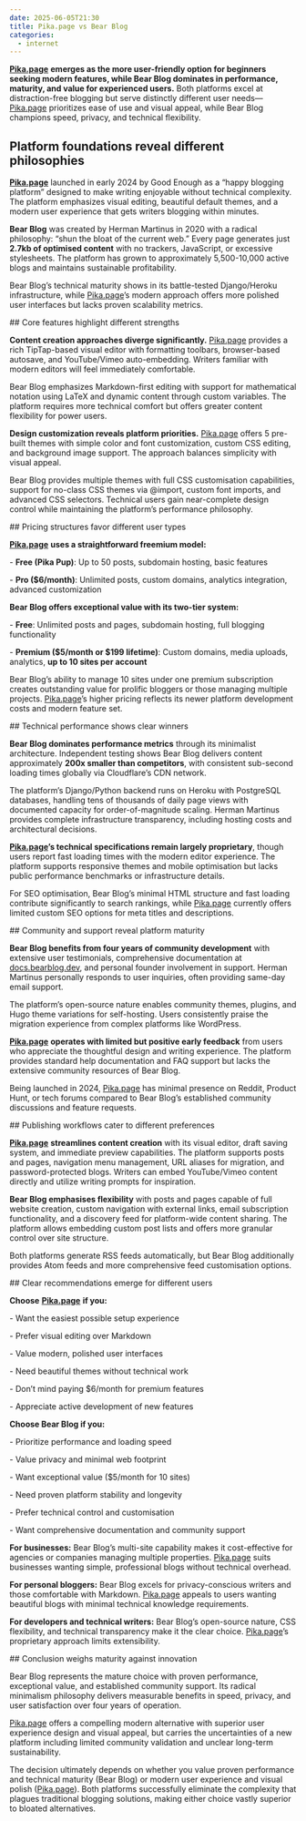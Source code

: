 ```yaml
---
date: 2025-06-05T21:30
title: Pika.page vs Bear Blog
categories:
  - internet
---
```

[**Pika.page**](http://Pika.page) **emerges as the more user-friendly option for beginners seeking modern features, while Bear Blog dominates in performance, maturity, and value for experienced users.** Both platforms excel at distraction-free blogging but serve distinctly different user needs—[Pika.page](http://Pika.page) prioritizes ease of use and visual appeal, while Bear Blog champions speed, privacy, and technical flexibility.

## Platform foundations reveal different philosophies

[**Pika.page**](http://Pika.page) launched in early 2024 by Good Enough as a “happy blogging platform” designed to make writing enjoyable without technical complexity. The platform emphasizes visual editing, beautiful default themes, and a modern user experience that gets writers blogging within minutes.

**Bear Blog** was created by Herman Martinus in 2020 with a radical philosophy: “shun the bloat of the current web.” Every page generates just **2.7kb of optimised content** with no trackers, JavaScript, or excessive stylesheets. The platform has grown to approximately 5,500-10,000 active blogs and maintains sustainable profitability.

Bear Blog’s technical maturity shows in its battle-tested Django/Heroku infrastructure, while [Pika.page](http://Pika.page)’s modern approach offers more polished user interfaces but lacks proven scalability metrics.

\## Core features highlight different strengths

**Content creation approaches diverge significantly.** [Pika.page](http://Pika.page) provides a rich TipTap-based visual editor with formatting toolbars, browser-based autosave, and YouTube/Vimeo auto-embedding. Writers familiar with modern editors will feel immediately comfortable.

Bear Blog emphasizes Markdown-first editing with support for mathematical notation using LaTeX and dynamic content through custom variables. The platform requires more technical comfort but offers greater content flexibility for power users.

**Design customization reveals platform priorities.** [Pika.page](http://Pika.page) offers 5 pre-built themes with simple color and font customization, custom CSS editing, and background image support. The approach balances simplicity with visual appeal.

Bear Blog provides multiple themes with full CSS customisation capabilities, support for no-class CSS themes via @import, custom font imports, and advanced CSS selectors. Technical users gain near-complete design control while maintaining the platform’s performance philosophy.

\## Pricing structures favor different user types

[**Pika.page**](http://Pika.page) **uses a straightforward freemium model:**

\- **Free (Pika Pup)**: Up to 50 posts, subdomain hosting, basic features

\- **Pro ($6/month)**: Unlimited posts, custom domains, analytics integration, advanced customization

**Bear Blog offers exceptional value with its two-tier system:**

\- **Free**: Unlimited posts and pages, subdomain hosting, full blogging functionality

\- **Premium ($5/month or $199 lifetime)**: Custom domains, media uploads, analytics, **up to 10 sites per account**

Bear Blog’s ability to manage 10 sites under one premium subscription creates outstanding value for prolific bloggers or those managing multiple projects. [Pika.page](http://Pika.page)’s higher pricing reflects its newer platform development costs and modern feature set.

\## Technical performance shows clear winners

**Bear Blog dominates performance metrics** through its minimalist architecture. Independent testing shows Bear Blog delivers content approximately **200x smaller than competitors**, with consistent sub-second loading times globally via Cloudflare’s CDN network.

The platform’s Django/Python backend runs on Heroku with PostgreSQL databases, handling tens of thousands of daily page views with documented capacity for order-of-magnitude scaling. Herman Martinus provides complete infrastructure transparency, including hosting costs and architectural decisions.

[**Pika.page**](http://Pika.page)**’s technical specifications remain largely proprietary**, though users report fast loading times with the modern editor experience. The platform supports responsive themes and mobile optimisation but lacks public performance benchmarks or infrastructure details.

For SEO optimisation, Bear Blog’s minimal HTML structure and fast loading contribute significantly to search rankings, while [Pika.page](http://Pika.page) currently offers limited custom SEO options for meta titles and descriptions.

\## Community and support reveal platform maturity

**Bear Blog benefits from four years of community development** with extensive user testimonials, comprehensive documentation at [docs.bearblog.dev](http://docs.bearblog.dev), and personal founder involvement in support. Herman Martinus personally responds to user inquiries, often providing same-day email support.

The platform’s open-source nature enables community themes, plugins, and Hugo theme variations for self-hosting. Users consistently praise the migration experience from complex platforms like WordPress.

[**Pika.page**](http://Pika.page) **operates with limited but positive early feedback** from users who appreciate the thoughtful design and writing experience. The platform provides standard help documentation and FAQ support but lacks the extensive community resources of Bear Blog.

Being launched in 2024, [Pika.page](http://Pika.page) has minimal presence on Reddit, Product Hunt, or tech forums compared to Bear Blog’s established community discussions and feature requests.

\## Publishing workflows cater to different preferences

[**Pika.page**](http://Pika.page) **streamlines content creation** with its visual editor, draft saving system, and immediate preview capabilities. The platform supports posts and pages, navigation menu management, URL aliases for migration, and password-protected blogs. Writers can embed YouTube/Vimeo content directly and utilize writing prompts for inspiration.

**Bear Blog emphasises flexibility** with posts and pages capable of full website creation, custom navigation with external links, email subscription functionality, and a discovery feed for platform-wide content sharing. The platform allows embedding custom post lists and offers more granular control over site structure.

Both platforms generate RSS feeds automatically, but Bear Blog additionally provides Atom feeds and more comprehensive feed customisation options.

\## Clear recommendations emerge for different users

**Choose** [**Pika.page**](http://Pika.page) **if you:**

\- Want the easiest possible setup experience

\- Prefer visual editing over Markdown

\- Value modern, polished user interfaces

\- Need beautiful themes without technical work

\- Don’t mind paying $6/month for premium features

\- Appreciate active development of new features

**Choose Bear Blog if you:**

\- Prioritize performance and loading speed

\- Value privacy and minimal web footprint

\- Want exceptional value ($5/month for 10 sites)

\- Need proven platform stability and longevity

\- Prefer technical control and customisation

\- Want comprehensive documentation and community support

**For businesses:** Bear Blog’s multi-site capability makes it cost-effective for agencies or companies managing multiple properties. [Pika.page](http://Pika.page) suits businesses wanting simple, professional blogs without technical overhead.

**For personal bloggers:** Bear Blog excels for privacy-conscious writers and those comfortable with Markdown. [Pika.page](http://Pika.page) appeals to users wanting beautiful blogs with minimal technical knowledge requirements.

**For developers and technical writers:** Bear Blog’s open-source nature, CSS flexibility, and technical transparency make it the clear choice. [Pika.page](http://Pika.page)’s proprietary approach limits extensibility.

\## Conclusion weighs maturity against innovation

Bear Blog represents the mature choice with proven performance, exceptional value, and established community support. Its radical minimalism philosophy delivers measurable benefits in speed, privacy, and user satisfaction over four years of operation.

[Pika.page](http://Pika.page) offers a compelling modern alternative with superior user experience design and visual appeal, but carries the uncertainties of a new platform including limited community validation and unclear long-term sustainability.

The decision ultimately depends on whether you value proven performance and technical maturity (Bear Blog) or modern user experience and visual polish ([Pika.page](http://Pika.page)). Both platforms successfully eliminate the complexity that plagues traditional blogging solutions, making either choice vastly superior to bloated alternatives.